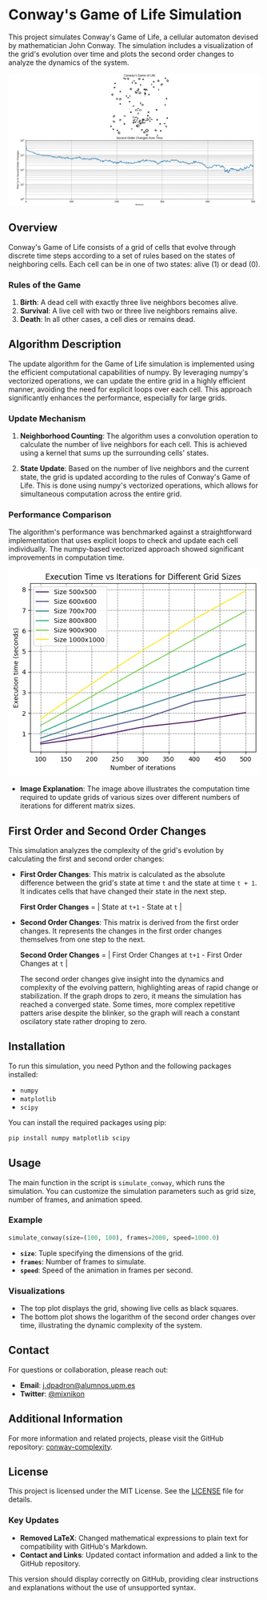 # Conway's Game of Life Simulation

This project simulates Conway's Game of Life, a cellular automaton devised by mathematician John Conway. The simulation includes a visualization of the grid's evolution over time and plots the second order changes to analyze the dynamics of the system.

![Conway's Game of Life Simulation](example.png)

## Overview

Conway's Game of Life consists of a grid of cells that evolve through discrete time steps according to a set of rules based on the states of neighboring cells. Each cell can be in one of two states: alive (1) or dead (0).

### Rules of the Game

1. **Birth**: A dead cell with exactly three live neighbors becomes alive.
2. **Survival**: A live cell with two or three live neighbors remains alive.
3. **Death**: In all other cases, a cell dies or remains dead.

## Algorithm Description

The update algorithm for the Game of Life simulation is implemented using the efficient computational capabilities of numpy. By leveraging numpy's vectorized operations, we can update the entire grid in a highly efficient manner, avoiding the need for explicit loops over each cell. This approach significantly enhances the performance, especially for large grids.

### Update Mechanism

1. **Neighborhood Counting**: The algorithm uses a convolution operation to calculate the number of live neighbors for each cell. This is achieved using a kernel that sums up the surrounding cells' states.

2. **State Update**: Based on the number of live neighbors and the current state, the grid is updated according to the rules of Conway's Game of Life. This is done using numpy's vectorized operations, which allows for simultaneous computation across the entire grid.

### Performance Comparison

The algorithm's performance was benchmarked against a straightforward implementation that uses explicit loops to check and update each cell individually. The numpy-based vectorized approach showed significant improvements in computation time.

![Performance Comparison](image.png)

- **Image Explanation**: The image above illustrates the computation time required to update grids of various sizes over different numbers of iterations for different matrix sizes.
  
## First Order and Second Order Changes

This simulation analyzes the complexity of the grid's evolution by calculating the first and second order changes:

- **First Order Changes**: This matrix is calculated as the absolute difference between the grid's state at time `t` and the state at time `t + 1`. It indicates cells that have changed their state in the next step.

  **First Order Changes** = | State at `t+1` - State at `t` |

- **Second Order Changes**: This matrix is derived from the first order changes. It represents the changes in the first order changes themselves from one step to the next.

  **Second Order Changes** = | First Order Changes at `t+1` - First Order Changes at `t` |

  The second order changes give insight into the dynamics and complexity of the evolving pattern, highlighting areas of rapid change or stabilization. If the graph drops to zero, it means the simulation has reached a converged state. Some times, more complex repetitive patters arise despite the blinker, so the graph will reach a constant oscilatory state rather droping to zero.

## Installation

To run this simulation, you need Python and the following packages installed:

- `numpy`
- `matplotlib`
- `scipy`

You can install the required packages using pip:

```bash
pip install numpy matplotlib scipy
```

## Usage

The main function in the script is `simulate_conway`, which runs the simulation. You can customize the simulation parameters such as grid size, number of frames, and animation speed.

### Example

```python
simulate_conway(size=(100, 100), frames=2000, speed=1000.0)
```

- **`size`**: Tuple specifying the dimensions of the grid.
- **`frames`**: Number of frames to simulate.
- **`speed`**: Speed of the animation in frames per second.

### Visualizations

- The top plot displays the grid, showing live cells as black squares.
- The bottom plot shows the logarithm of the second order changes over time, illustrating the dynamic complexity of the system.

## Contact

For questions or collaboration, please reach out:

- **Email**: [j.dpadron@alumnos.upm.es](mailto:j.dpadron@alumnos.upm.es)
- **Twitter**: [@mixnikon](https://twitter.com/mixnikon)

## Additional Information

For more information and related projects, please visit the GitHub repository: [conway-complexity](https://github.com/Mixnikon108/conway-complexity).

## License

This project is licensed under the MIT License. See the [LICENSE](LICENSE) file for details.


### Key Updates
- **Removed LaTeX**: Changed mathematical expressions to plain text for compatibility with GitHub's Markdown.
- **Contact and Links**: Updated contact information and added a link to the GitHub repository.

This version should display correctly on GitHub, providing clear instructions and explanations without the use of unsupported syntax.
